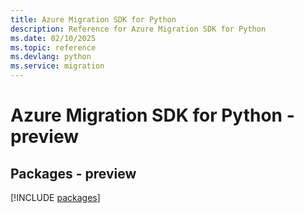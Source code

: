 ```yaml
---
title: Azure Migration SDK for Python
description: Reference for Azure Migration SDK for Python
ms.date: 02/10/2025
ms.topic: reference
ms.devlang: python
ms.service: migration
---
```

# Azure Migration SDK for Python - preview
## Packages - preview
[!INCLUDE [packages](migration-index.md)]